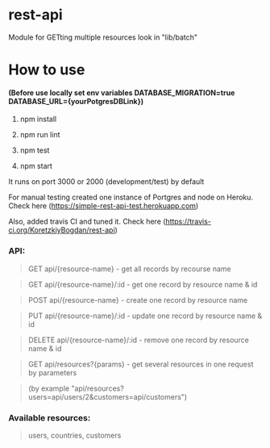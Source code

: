 # rest-api
  Module for GETting multiple resources look in "lib/batch"
# How to use 
#### (Before use locally set env variables DATABASE_MIGRATION=true DATABASE_URL={yourPotgresDBLink})

  1) npm install
  
  2) npm run lint
  
  3) npm test
  
  4) npm start
  
It runs on port 3000 or 2000 (development/test) by default

For manual testing created one instance of Portgres and node on Heroku. Check here (https://simple-rest-api-test.herokuapp.com)

Also, added travis CI and tuned it. Check here (https://travis-ci.org/KoretzkiyBogdan/rest-api)

### API:
> GET api/{resource-name} - get all records by recourse name

> GET api/{resource-name}/:id - get one record by resource name & id

> POST api/{resource-name} - create one record by resource name

> PUT api/{resource-name}/:id - update one record by resource name & id

> DELETE api/{resource-name}/:id - remove one record by resource name & id

> GET api/resources?{params} - get several resources in one request by parameters 

> (by example "api/resources?users=api/users/2&customers=api/customers")

### Available resources:
> users, countries, customers
